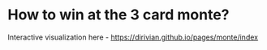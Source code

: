 # How to win at the 3 card monte?


Interactive visualization here - https://dirivian.github.io/pages/monte/index

